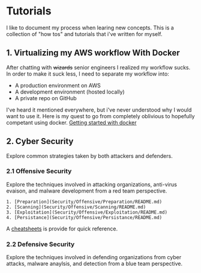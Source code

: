 # Tutorials
I like to document my process when learing new concepts. This is a collection of "how tos" and tutorials that i've written for myself. 

## 1. Virtualizing my AWS workflow With Docker
After chatting with ~~wizards~~ senior engineers I realized my workflow sucks. In order to make it suck less, I need to separate my workflow into:

- A production environment on AWS
- A development environment (hosted locally)
- A private repo on GitHub

I've heard it mentioned everywhere, but i've never understood why I would want to use it. 
Here is my quest to go from completely oblivious to hopefully competant using docker.  [Getting started with docker](docker/README.md)

## 2. Cyber Security
Explore common strategies taken by both attackers and defenders.

### 2.1 Offensive Security
Explore the techniques involved in attacking organizations, anti-virus evaison, and malware development from a red team perspective. 


    1. [Preparation](Security/Offensive/Preparation/README.md)
    2. [Scanning](Security/Offensive/Scanning/README.md)
    3. [Exploitation](Security/Offensive/Exploitation/README.md)
    4. [Persistance](Security/Offensive/Persistance/README.md)

A [cheatsheets](Security/Offensive/Cheatsheets/README.md) is provide for quick reference.

### 2.2 Defensive Security
Explore the techniques involved in defending organizations from cyber attacks, malware anaylsis, and detection from a blue team perspective.
